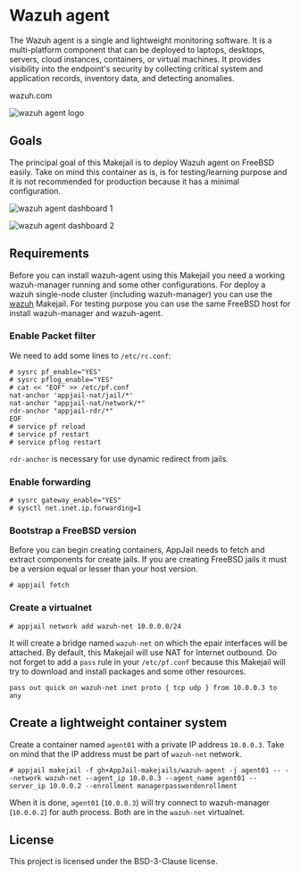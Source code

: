 # Wazuh agent

The Wazuh agent is a single and lightweight monitoring software. It is a multi-platform component that can be deployed to laptops, desktops, servers, cloud instances, containers, or virtual machines. It provides visibility into the endpoint's security by collecting critical system and application records, inventory data, and detecting anomalies.

wazuh.com

![wazuh agent logo](https://i.ibb.co/KbQJHR3/Wazuh-agent.png)

## Goals

The principal goal of this Makejail is to deploy Wazuh agent on FreeBSD easily. Take on mind this container as is, is for testing/learning purpose and it is not recommended for production because it has a minimal configuration.

![wazuh agent dashboard 1](https://i.ibb.co/yy2Wyq8/wazuh-dashboard-agent-1.png)

![wazuh agent dashboard 2](https://i.ibb.co/hLyhNc1/wazuh-dashboard-agent-2.png)

## Requirements

Before you can install wazuh-agent using this Makejail you need a working wazuh-manager running and some other configurations. For deploy a wazuh single-node cluster (including wazuh-manager) you can use the [wazuh](https://github.com/AppJail-makejails/wazuh) Makejail. For testing purpose you can use the same FreeBSD host for install wazuh-manager and wazuh-agent.

### Enable Packet filter

We need to add some lines to `/etc/rc.conf`:

```console
# sysrc pf_enable="YES"
# sysrc pflog_enable="YES"
# cat << "EOF" >> /etc/pf.conf
nat-anchor 'appjail-nat/jail/*'
nat-anchor "appjail-nat/network/*"
rdr-anchor "appjail-rdr/*"
EOF
# service pf reload
# service pf restart
# service pflog restart
```

`rdr-anchor` is necessary for use dynamic redirect from jails.

### Enable forwarding

```console
# sysrc gateway_enable="YES"
# sysctl net.inet.ip.forwarding=1
```

### Bootstrap a FreeBSD version

Before you can begin creating containers, AppJail needs to fetch and extract components for create jails. If you are creating FreeBSD jails it must be a version equal or lesser than your host version.

```console
# appjail fetch
```

### Create a virtualnet

```console
# appjail network add wazuh-net 10.0.0.0/24
```

It will create a bridge named `wazuh-net` on which the epair interfaces will be attached. By default, this Makejail will use NAT for Internet outbound. Do not forget to add a `pass` rule in your `/etc/pf.conf` because this Makejail will try to download and install packages and some other resources.

```
pass out quick on wazuh-net inet proto { tcp udp } from 10.0.0.3 to any
```

## Create a lightweight container system

Create a container named `agent01` with a private IP address `10.0.0.3`. Take on mind that the IP address must be part of `wazuh-net` network.

```console
# appjail makejail -f gh+AppJail-makejails/wazuh-agent -j agent01 -- --network wazuh-net --agent_ip 10.0.0.3 --agent_name agent01 --server_ip 10.0.0.2 --enrollment managerpasswordenrollment
```

When it is done, `agent01` (`10.0.0.3`) will try connect to wazuh-manager (`10.0.0.2`) for auth process. Both are in the `wazuh-net` virtualnet.

## License

This project is licensed under the BSD-3-Clause license.
